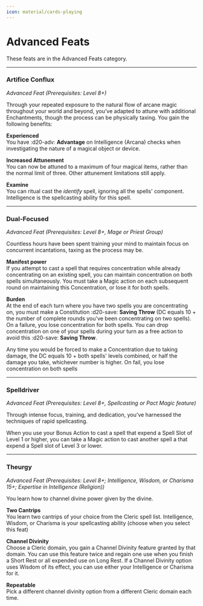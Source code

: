```yaml
---
icon: material/cards-playing
---
```


# Advanced Feats

These feats are in the Advanced Feats category.

---

### Artifice Conflux

*Advanced Feat (Prerequisites: Level 8+)*  

Through your repeated exposure to the natural flow of arcane magic throughout your world and beyond, you’ve adapted to attune with additional Enchantments, though the process can be physically taxing. You gain the following benefits:

**Experienced**  
You have :d20-adv: **Advantage** on Intelligence (Arcana) checks when investigating the nature of a magical object or device.
    
**Increased Attunement**  
You can now be attuned to a maximum of four magical items, rather than the normal limit of three. Other attunement limitations still apply.
    
**Examine**  
You can ritual cast the *identify* spell, ignoring all the spells' component. Intelligence is the spellcasting ability for this spell.

---

### Dual-Focused

*Advanced Feat (Prerequisites: Level 8+, Mage or Priest Group)*

Countless hours have been spent training your mind to maintain focus on concurrent incantations, taxing as the process may be.

**Manifest power**  
If you attempt to cast a spell that requires concentration while already concentrating on an existing spell, you can maintain concentration on both spells simultaneously. You must take a Magic action on each subsequent round on maintaining this Concentration, or lose it for both spells.
    
**Burden**  
At the end of each turn where you have two spells you are concentrating on, you must make a Constitution :d20-save: **Saving Throw** (DC equals 10 + the number of complete rounds you've been concentrating on two spells). On a failure, you lose concentration for both spells. You can drop concentration on one of your spells during your turn as a free action to avoid this :d20-save: **Saving Throw**.

Any time you would be forced to make a Concentration due to taking damage, the DC equals 10 + both spells' levels combined, or half the damage you take, whichever number is higher. On fail, you lose concentration on both spells

---

### Spelldriver

*Advanced Feat (Prerequisites: Level 8+, Spellcasting or Pact Magic feature)*

Through intense focus, training, and dedication, you've harnessed the techniques of rapid spellcasting.

When you use your Bonus Action to cast a spell that expend a Spell Slot of Level 1 or higher, you can take a Magic action to cast another spell a that expend a Spell slot of Level 3 or lower.

---

### Theurgy

*Advanced Feat (Prerequisites: Level 8+; Intelligence, Wisdom, or Charisma 15+; Expertise in Intelligence (Religion))*

You learn how to channel divine power given by the divine.

**Two Cantrips**  
You learn two cantrips of your choice from the Cleric spell list. Intelligence, Wisdom, or Charisma is your spellcasting ability (choose when you select this feat)
    
**Channel Divinity**  
Choose a Cleric domain, you gain a Channel Divinity feature granted by that domain. You can use this feature twice and regain one use when you finish a Short Rest or all expended use on Long Rest. If a Channel Divinity option uses Wisdom of its effect, you can use either your Intelligence or Charisma for it.

**Repeatable**  
Pick a different channel divinity option from a different Cleric domain each time.